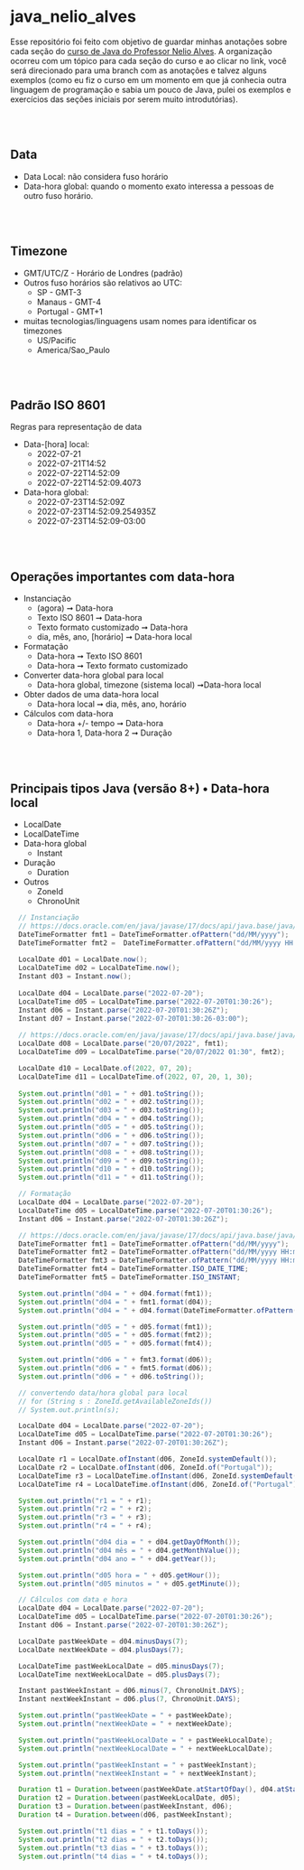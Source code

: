 # java_nelio_alves

Esse repositório foi feito com objetivo de guardar minhas anotações sobre cada seção do [curso de Java do Professor Nelio Alves](https://www.udemy.com/course/java-curso-completo/).
A organização ocorreu com um tópico para cada seção do curso e ao clicar no link, você será direcionado para uma branch com as anotações e talvez alguns exemplos (como eu fiz o curso em um momento em que já conhecia outra linguagem de programação e sabia um pouco de Java, pulei os exemplos e exercícios das seções iniciais por serem muito introdutórias).

<br/>
<br/>

## Data 

- Data Local: não considera fuso horário
- Data-hora global: quando o momento exato interessa a pessoas de outro fuso horário.

<br/>
<br/>

## Timezone

- GMT/UTC/Z - Horário de Londres (padrão)
- Outros fuso horários são relativos ao UTC:
  - SP - GMT-3
  - Manaus - GMT-4
  - Portugal - GMT+1
- muitas tecnologias/linguagens usam nomes para identificar os timezones 
  - US/Pacific
  - America/Sao_Paulo

<br/>
<br/>

## Padrão ISO 8601

Regras para representação de data

- Data-[hora] local:
  - 2022-07-21
  - 2022-07-21T14:52
  - 2022-07-22T14:52:09
  - 2022-07-22T14:52:09.4073
- Data-hora global:
  - 2022-07-23T14:52:09Z
  - 2022-07-23T14:52:09.254935Z
  - 2022-07-23T14:52:09-03:00

<br/>
<br/>

## Operações importantes com data-hora

- Instanciação
  - (agora) ➞ Data-hora
  - Texto ISO 8601 ➞ Data-hora
  - Texto formato customizado ➞ Data-hora
  - dia, mês, ano, [horário] ➞ Data-hora local 
- Formatação
  - Data-hora ➞ Texto ISO 8601
  - Data-hora ➞ Texto formato customizado
- Converter data-hora global para local 
  - Data-hora global, timezone (sistema local) ➞Data-hora local 
- Obter dados de uma data-hora local 
  - Data-hora local ➞ dia, mês, ano, horário
- Cálculos com data-hora
  - Data-hora +/- tempo ➞ Data-hora
  - Data-hora 1, Data-hora 2 ➞ Duração


<br/>
<br/>

##  Principais tipos Java (versão 8+) • Data-hora local
- LocalDate
- LocalDateTime
- Data-hora global
  - Instant
- Duração
  - Duration
- Outros
  - ZoneId
  - ChronoUnit


```java
  // Instanciação
  // https://docs.oracle.com/en/java/javase/17/docs/api/java.base/java/time/format/DateTimeFormatter.html
  DateTimeFormatter fmt1 = DateTimeFormatter.ofPattern("dd/MM/yyyy");
  DateTimeFormatter fmt2 =  DateTimeFormatter.ofPattern("dd/MM/yyyy HH:mm");
  
  LocalDate d01 = LocalDate.now();
  LocalDateTime d02 = LocalDateTime.now();
  Instant d03 = Instant.now();
  
  LocalDate d04 = LocalDate.parse("2022-07-20");
  LocalDateTime d05 = LocalDateTime.parse("2022-07-20T01:30:26");
  Instant d06 = Instant.parse("2022-07-20T01:30:26Z");
  Instant d07 = Instant.parse("2022-07-20T01:30:26-03:00");
  
  // https://docs.oracle.com/en/java/javase/17/docs/api/java.base/java/time/format/DateTimeFormatter.html
  LocalDate d08 = LocalDate.parse("20/07/2022", fmt1);
  LocalDateTime d09 = LocalDateTime.parse("20/07/2022 01:30", fmt2);

  LocalDate d10 = LocalDate.of(2022, 07, 20);
  LocalDateTime d11 = LocalDateTime.of(2022, 07, 20, 1, 30);
  
  System.out.println("d01 = " + d01.toString());
  System.out.println("d02 = " + d02.toString());
  System.out.println("d03 = " + d03.toString());
  System.out.println("d04 = " + d04.toString());
  System.out.println("d05 = " + d05.toString());
  System.out.println("d06 = " + d06.toString());
  System.out.println("d07 = " + d07.toString());
  System.out.println("d08 = " + d08.toString());
  System.out.println("d09 = " + d09.toString());
  System.out.println("d10 = " + d10.toString());
  System.out.println("d11 = " + d11.toString());
```

```java
  // Formatação
  LocalDate d04 = LocalDate.parse("2022-07-20");
  LocalDateTime d05 = LocalDateTime.parse("2022-07-20T01:30:26");
  Instant d06 = Instant.parse("2022-07-20T01:30:26Z");

  // https://docs.oracle.com/en/java/javase/17/docs/api/java.base/java/time/format/DateTimeFormatter.html
  DateTimeFormatter fmt1 = DateTimeFormatter.ofPattern("dd/MM/yyyy");
  DateTimeFormatter fmt2 = DateTimeFormatter.ofPattern("dd/MM/yyyy HH:mm");
  DateTimeFormatter fmt3 = DateTimeFormatter.ofPattern("dd/MM/yyyy HH:mm").withZone(ZoneId.systemDefault());
  DateTimeFormatter fmt4 = DateTimeFormatter.ISO_DATE_TIME;
  DateTimeFormatter fmt5 = DateTimeFormatter.ISO_INSTANT;

  System.out.println("d04 = " + d04.format(fmt1));
  System.out.println("d04 = " + fmt1.format(d04));
  System.out.println("d04 = " + d04.format(DateTimeFormatter.ofPattern("dd/MM/yyyy")));

  System.out.println("d05 = " + d05.format(fmt1));
  System.out.println("d05 = " + d05.format(fmt2));
  System.out.println("d05 = " + d05.format(fmt4));

  System.out.println("d06 = " + fmt3.format(d06));
  System.out.println("d06 = " + fmt5.format(d06));
  System.out.println("d06 = " + d06.toString());
```
```java
  // convertendo data/hora global para local
  // for (String s : ZoneId.getAvailableZoneIds())
  // System.out.println(s);

  LocalDate d04 = LocalDate.parse("2022-07-20");
  LocalDateTime d05 = LocalDateTime.parse("2022-07-20T01:30:26");
  Instant d06 = Instant.parse("2022-07-20T01:30:26Z");

  LocalDate r1 = LocalDate.ofInstant(d06, ZoneId.systemDefault());
  LocalDate r2 = LocalDate.ofInstant(d06, ZoneId.of("Portugal"));
  LocalDateTime r3 = LocalDateTime.ofInstant(d06, ZoneId.systemDefault());
  LocalDateTime r4 = LocalDateTime.ofInstant(d06, ZoneId.of("Portugal"));

  System.out.println("r1 = " + r1);
  System.out.println("r2 = " + r2);
  System.out.println("r3 = " + r3);
  System.out.println("r4 = " + r4);

  System.out.println("d04 dia = " + d04.getDayOfMonth());
  System.out.println("d04 mês = " + d04.getMonthValue());
  System.out.println("d04 ano = " + d04.getYear());

  System.out.println("d05 hora = " + d05.getHour());
  System.out.println("d05 minutos = " + d05.getMinute());
```
```java
  // Cálculos com data e hora
  LocalDate d04 = LocalDate.parse("2022-07-20");
  LocalDateTime d05 = LocalDateTime.parse("2022-07-20T01:30:26");
  Instant d06 = Instant.parse("2022-07-20T01:30:26Z");

  LocalDate pastWeekDate = d04.minusDays(7);
  LocalDate nextWeekDate = d04.plusDays(7);

  LocalDateTime pastWeekLocalDate = d05.minusDays(7);
  LocalDateTime nextWeekLocalDate = d05.plusDays(7);

  Instant pastWeekInstant = d06.minus(7, ChronoUnit.DAYS);
  Instant nextWeekInstant = d06.plus(7, ChronoUnit.DAYS);

  System.out.println("pastWeekDate = " + pastWeekDate);
  System.out.println("nextWeekDate = " + nextWeekDate);

  System.out.println("pastWeekLocalDate = " + pastWeekLocalDate);
  System.out.println("nextWeekLocalDate = " + nextWeekLocalDate);

  System.out.println("pastWeekInstant = " + pastWeekInstant);
  System.out.println("nextWeekInstant = " + nextWeekInstant);

  Duration t1 = Duration.between(pastWeekDate.atStartOfDay(), d04.atStartOfDay());
  Duration t2 = Duration.between(pastWeekLocalDate, d05);
  Duration t3 = Duration.between(pastWeekInstant, d06);
  Duration t4 = Duration.between(d06, pastWeekInstant);

  System.out.println("t1 dias = " + t1.toDays());
  System.out.println("t2 dias = " + t2.toDays());
  System.out.println("t3 dias = " + t3.toDays());
  System.out.println("t4 dias = " + t4.toDays());
```
